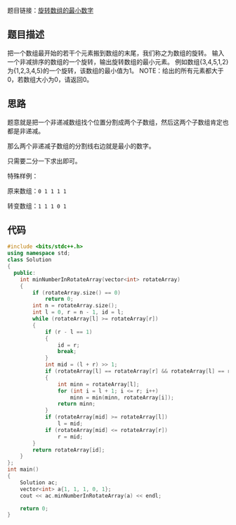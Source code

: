 题目链接：[旋转数组的最小数字](https://www.nowcoder.com/practice/9f3231a991af4f55b95579b44b7a01ba?tpId=13&tqId=11159&rp=1&ru=%2Fta%2Fcoding-interviews&qru=%2Fta%2Fcoding-interviews%2Fquestion-ranking&tPage=1)

## 题目描述

把一个数组最开始的若干个元素搬到数组的末尾，我们称之为数组的旋转。 输入一个非减排序的数组的一个旋转，输出旋转数组的最小元素。 例如数组{3,4,5,1,2}为{1,2,3,4,5}的一个旋转，该数组的最小值为1。 NOTE：给出的所有元素都大于0，若数组大小为0，请返回0。

## 思路

题意就是把一个非递减数组找个位置分割成两个子数组，然后这两个子数组肯定也都是非递减。

那么两个非递减子数组的分割线右边就是最小的数字。

只需要二分一下求出即可。

特殊样例：

原来数组：`0 1 1 1 1`

转变数组：`1 1 1 0 1`

## 代码

```cpp
#include <bits/stdc++.h>
using namespace std;
class Solution
{
  public:
    int minNumberInRotateArray(vector<int> rotateArray)
    {
        if (rotateArray.size() == 0)
            return 0;
        int n = rotateArray.size();
        int l = 0, r = n - 1, id = l;
        while (rotateArray[l] >= rotateArray[r])
        {
            if (r - l == 1)
            {
                id = r;
                break;
            }
            int mid = (l + r) >> 1;
            if (rotateArray[l] == rotateArray[r] && rotateArray[l] == rotateArray[mid])
            {
                int minn = rotateArray[l];
                for (int i = l + 1; i <= r; i++)
                    minn = min(minn, rotateArray[i]);
                return minn;
            }
            if (rotateArray[mid] >= rotateArray[l])
                l = mid;
            if (rotateArray[mid] <= rotateArray[r])
                r = mid;
        }
        return rotateArray[id];
    }
};
int main()
{
    Solution ac;
    vector<int> a{1, 1, 1, 0, 1};
    cout << ac.minNumberInRotateArray(a) << endl;

    return 0;
}

```

